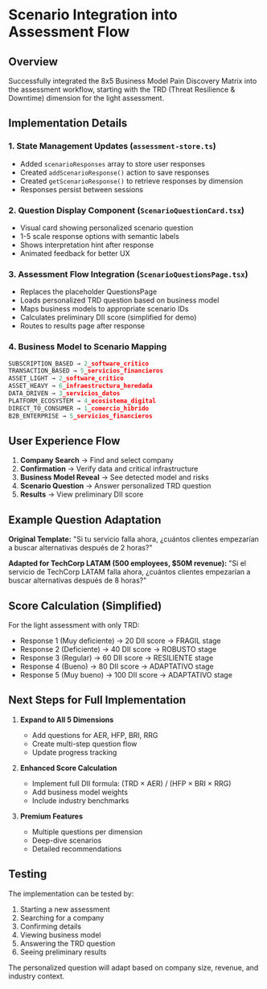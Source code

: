 # Scenario Integration into Assessment Flow

## Overview

Successfully integrated the 8x5 Business Model Pain Discovery Matrix into the assessment workflow, starting with the TRD (Threat Resilience & Downtime) dimension for the light assessment.

## Implementation Details

### 1. **State Management Updates** (`assessment-store.ts`)
- Added `scenarioResponses` array to store user responses
- Created `addScenarioResponse()` action to save responses
- Created `getScenarioResponse()` to retrieve responses by dimension
- Responses persist between sessions

### 2. **Question Display Component** (`ScenarioQuestionCard.tsx`)
- Visual card showing personalized scenario question
- 1-5 scale response options with semantic labels
- Shows interpretation hint after response
- Animated feedback for better UX

### 3. **Assessment Flow Integration** (`ScenarioQuestionsPage.tsx`)
- Replaces the placeholder QuestionsPage
- Loads personalized TRD question based on business model
- Maps business models to appropriate scenario IDs
- Calculates preliminary DII score (simplified for demo)
- Routes to results page after response

### 4. **Business Model to Scenario Mapping**
```typescript
SUBSCRIPTION_BASED → 2_software_critico
TRANSACTION_BASED → 5_servicios_financieros
ASSET_LIGHT → 2_software_critico
ASSET_HEAVY → 6_infraestructura_heredada
DATA_DRIVEN → 3_servicios_datos
PLATFORM_ECOSYSTEM → 4_ecosistema_digital
DIRECT_TO_CONSUMER → 1_comercio_hibrido
B2B_ENTERPRISE → 5_servicios_financieros
```

## User Experience Flow

1. **Company Search** → Find and select company
2. **Confirmation** → Verify data and critical infrastructure
3. **Business Model Reveal** → See detected model and risks
4. **Scenario Question** → Answer personalized TRD question
5. **Results** → View preliminary DII score

## Example Question Adaptation

**Original Template:**
"Si tu servicio falla ahora, ¿cuántos clientes empezarían a buscar alternativas después de 2 horas?"

**Adapted for TechCorp LATAM (500 employees, $50M revenue):**
"Si el servicio de TechCorp LATAM falla ahora, ¿cuántos clientes empezarían a buscar alternativas después de 8 horas?"

## Score Calculation (Simplified)

For the light assessment with only TRD:
- Response 1 (Muy deficiente) → 20 DII score → FRAGIL stage
- Response 2 (Deficiente) → 40 DII score → ROBUSTO stage  
- Response 3 (Regular) → 60 DII score → RESILIENTE stage
- Response 4 (Bueno) → 80 DII score → ADAPTATIVO stage
- Response 5 (Muy bueno) → 100 DII score → ADAPTATIVO stage

## Next Steps for Full Implementation

1. **Expand to All 5 Dimensions**
   - Add questions for AER, HFP, BRI, RRG
   - Create multi-step question flow
   - Update progress tracking

2. **Enhanced Score Calculation**
   - Implement full DII formula: (TRD × AER) / (HFP × BRI × RRG)
   - Add business model weights
   - Include industry benchmarks

3. **Premium Features**
   - Multiple questions per dimension
   - Deep-dive scenarios
   - Detailed recommendations

## Testing

The implementation can be tested by:
1. Starting a new assessment
2. Searching for a company
3. Confirming details
4. Viewing business model
5. Answering the TRD question
6. Seeing preliminary results

The personalized question will adapt based on company size, revenue, and industry context.